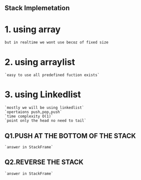 ## Stack Implemetation

# 1. using array
   `but in realtime we wont use becoz of fixed size`
# 2. using arraylist
    `easy to use all predefined fuction exists`
# 3. using Linkedlist
    `mostly we will be using linkedlist`
    `opertaions push,pop,push`
    `time complexity O(1)`
    `point only the head no need to tail`

## Q1.PUSH AT THE BOTTOM OF THE STACK

    `answer in StackFrame`

## Q2.REVERSE THE STACK

    `answer in StackFrame`